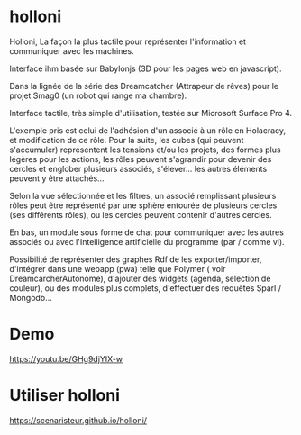 # holloni

Holloni, La façon la plus tactile pour représenter l'information et communiquer avec les machines.

Interface ihm basée sur Babylonjs (3D pour les pages web en javascript).

Dans la lignée de la série des Dreamcatcher (Attrapeur de rêves) pour le projet Smag0 (un robot qui range ma chambre).

Interface tactile, très simple d'utilisation, testée sur Microsoft Surface Pro 4.

L'exemple pris est celui de l'adhésion d'un associé à un rôle en Holacracy, et modification de ce rôle.
Pour la suite, les cubes (qui peuvent s'accumuler) représentent les tensions et/ou les projets, des formes plus légères pour les actions, les rôles peuvent s'agrandir pour devenir des cercles et englober plusieurs associés, s'élever... les autres éléments peuvent y être attachés...

Selon la vue sélectionnée et les filtres, un associé remplissant plusieurs rôles peut être représenté par une sphère entourée de plusieurs cercles (ses différents rôles), ou les cercles peuvent contenir d'autres cercles.

En bas, un module sous forme de chat pour communiquer avec les autres associés ou avec l'Intelligence artificielle du programme (par / comme vi). 

Possibilité de représenter des graphes Rdf de les exporter/importer, d'intégrer dans une webapp (pwa) telle que Polymer ( voir DreamcarcherAutonome), d'ajouter des widgets (agenda, selection de couleur), ou des modules plus complets, d'effectuer des requêtes Sparl / Mongodb...

Demo
====
https://youtu.be/GHg9djYIX-w

Utiliser holloni
================
https://scenaristeur.github.io/holloni/
